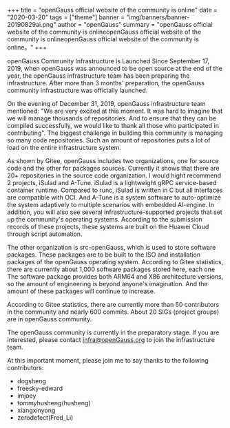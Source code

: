 +++
title = "openGauss official website of the community is online"
date = "2020-03-20"
tags = ["theme"]
banner = "img/banners/banner-20190829ai.png"
author = "openGauss"
summary = "openGauss official website of the community is onlineopenGauss official website of the community is onlineopenGauss official website of the community is online。"
+++

openGauss Community Infrastructure is Launched Since September 17, 2019, when openGauss was announced to be open source at the end of the year, the openGauss infrastructure team has been preparing the infrastructure. After more than 3 months' preparation, the openGauss community infrastructure was officially launched.

On the evening of December 31, 2019, openGauss infrastructure team mentioned: "We are very excited at this moment. It was hard to imagine that we will manage thousands of repositories. And to ensure that they can be compiled successfully, we would like to thank all those who participated in contributing". The biggest challenge in building this community is managing so many code repositories. Such an amount of repositories puts a lot of load on the entire infrastructure system.

As shown by Gitee, openGauss includes two organizations, one for source code and the other for packages sources. Currently it shows that there are 20+ repositories in the source code organization. I would hight recommend 2 projects, iSulad and A-Tune. iSulad is a lightweight gRPC service-based container runtime. Compared to runc, iSulad is written in C but all interfaces are compatible with OCI. And A-Tune is a system software to auto-optimize the system adaptively to multiple scenarios with embedded AI-engine. In addition, you will also see several infrastructure-supported projects that set up the community's operating systems. According to the submission records of these projects, these systems are built on the Huawei Cloud through script automation.

The other organization is src-openGauss, which is used to store software packages. These packages are to be built to the ISO and installation packages of the openGauss operating system. According to Gitee statistics, there are currently about 1,000 software packages stored here, each one The software package provides both ARM64 and X86 architecture versions, so the amount of engineering is beyond anyone's imagination. And the amount of these packages will continue to increase.

According to Gitee statistics, there are currently more than 50 contributors in the community and nearly 600 commits. About 20 SIGs (project groups) are in openGauss community.

The openGauss community is currently in the preparatory stage. If you are interested, please contact infra@openGauss.org to join the infrastructure team.

At this important moment, please join me to say thanks to the following contributors:

 - dogsheng
 - freesky-edward
 - imjoey
 - tommyhusheng(husheng)
 - xiangxinyong
 - zerodefect(Fred_Li)